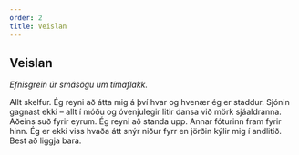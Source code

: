 ```yaml
---
order: 2
title: Veislan
---
```


## Veislan

*Efnisgrein úr smásögu um tímaflakk.*

Allt skelfur. Ég reyni að átta mig á því hvar og hvenær ég er staddur. Sjónin gagnast ekki – allt í móðu og óvenjulegir litir dansa við mörk sjáaldranna. Aðeins suð fyrir eyrum. Ég reyni að standa upp. Annar fóturinn fram fyrir hinn. Ég er ekki viss hvaða átt snýr niður fyrr en jörðin kýlir mig í andlitið. Best að liggja bara.
